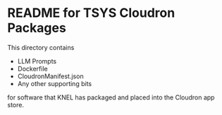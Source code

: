 # README for TSYS Cloudron Packages

This directory contains 

- LLM Prompts
- Dockerfile
- CloudronManifest.json
- Any other supporting bits

for software that KNEL has packaged and placed into the Cloudron app store.
